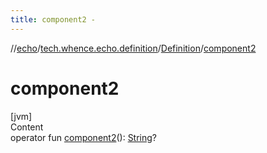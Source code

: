 ```yaml
---
title: component2 -
---
```

//[echo](../../index.md)/[tech.whence.echo.definition](../index.md)/[Definition](index.md)/[component2](component2.md)



# component2  
[jvm]  
Content  
operator fun [component2](component2.md)(): [String](https://kotlinlang.org/api/latest/jvm/stdlib/kotlin/-string/index.html)?  



